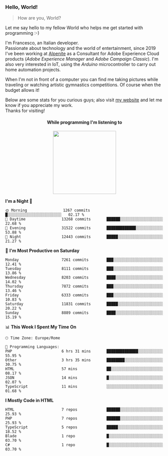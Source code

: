 ### Hello, World!

> How are you, World?

Let me say hello to my fellow World who helps me get started with programming :-)

I'm Francesco, an Italian developer.  
Passionate about technology and the world of entertainment, since 2019 I've been working at [Alpenite](https://www.alpenite.com) as a Consultant for Adobe Experience Cloud products (*Adobe Experience Manager* and *Adobe Campaign Classic*). I'm also very interested in IoT, using the *Arduino* microcontroller to carry out home automation projects.

When I'm not in front of a computer you can find me taking pictures while traveling or watching artistic gymnastics competitions. Of course when the budget allows it!

Below are some stats for you curious guys; also visit [my website](https://www.francescorega.eu) and let me know if you appreciate my work.  
Thanks for visiting!

<div align="center">
  <h4>While programming I'm listening to</h4>
  <a href="https://apps.francescorega.eu/now-playing/11147232609" target="_blank"><img src="https://apps.francescorega.eu/now-playing/11147232609" width="200"></a>
</div>

<!--START_SECTION:waka-->
**I'm a Night 🦉** 

```text
🌞 Morning                1267 commits        █░░░░░░░░░░░░░░░░░░░░░░░░   02.17 % 
🌆 Daytime                13268 commits       ██████░░░░░░░░░░░░░░░░░░░   22.68 % 
🌃 Evening                31522 commits       █████████████░░░░░░░░░░░░   53.88 % 
🌙 Night                  12443 commits       █████░░░░░░░░░░░░░░░░░░░░   21.27 % 
```
📅 **I'm Most Productive on Saturday** 

```text
Monday                   7261 commits        ███░░░░░░░░░░░░░░░░░░░░░░   12.41 % 
Tuesday                  8111 commits        ███░░░░░░░░░░░░░░░░░░░░░░   13.86 % 
Wednesday                8203 commits        ████░░░░░░░░░░░░░░░░░░░░░   14.02 % 
Thursday                 7872 commits        ███░░░░░░░░░░░░░░░░░░░░░░   13.46 % 
Friday                   6333 commits        ███░░░░░░░░░░░░░░░░░░░░░░   10.83 % 
Saturday                 11831 commits       █████░░░░░░░░░░░░░░░░░░░░   20.22 % 
Sunday                   8889 commits        ████░░░░░░░░░░░░░░░░░░░░░   15.19 % 
```


📊 **This Week I Spent My Time On** 

```text
🕑︎ Time Zone: Europe/Rome

💬 Programming Languages: 
PHP                      6 hrs 31 mins       ██████████████░░░░░░░░░░░   55.95 % 
Other                    3 hrs 35 mins       ████████░░░░░░░░░░░░░░░░░   30.75 % 
HTML                     57 mins             ██░░░░░░░░░░░░░░░░░░░░░░░   08.17 % 
JSON                     14 mins             █░░░░░░░░░░░░░░░░░░░░░░░░   02.07 % 
TypeScript               11 mins             ░░░░░░░░░░░░░░░░░░░░░░░░░   01.68 % 
```

**I Mostly Code in HTML** 

```text
HTML                     7 repos             ██████░░░░░░░░░░░░░░░░░░░   25.93 % 
PHP                      7 repos             ██████░░░░░░░░░░░░░░░░░░░   25.93 % 
TypeScript               5 repos             █████░░░░░░░░░░░░░░░░░░░░   18.52 % 
Blade                    1 repo              █░░░░░░░░░░░░░░░░░░░░░░░░   03.70 % 
C#                       1 repo              █░░░░░░░░░░░░░░░░░░░░░░░░   03.70 % 
```




<!--END_SECTION:waka-->
